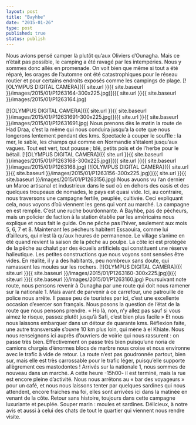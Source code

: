 ```yaml
---
layout: post
title: "Bayhbe"
date: "2015-01-26"
type: post
published: true
status: publish
---
```


Nous avions pensé camper là plutôt qu’aux Oliviers d’Ounagha. Mais ce n’était pas possible, le camping a été ravagé par les intempéries. Nous y sommes donc allés en promenade. On voit bien que même si tout a été réparé, les orages de l’automne ont été catastrophiques pour le réseau routier et pour certains endroits exposés comme les campings de plage. [![OLYMPUS DIGITAL CAMERA]({{ site.url }}{{ site.baseurl }}/images/2015/01/P1263164-300x225.jpg)]({{ site.url }}{{ site.baseurl }}/images/2015/01/P1263164.jpg)

[![OLYMPUS DIGITAL CAMERA]({{ site.url }}{{ site.baseurl }}/images/2015/01/P12631691-300x225.jpg)]({{ site.url }}{{ site.baseurl }}/images/2015/01/P12631691.jpg) Nous prenons dès le matin la route de Had Draa, c’est la même qui nous conduira jusqu’a la cote que nous longerons lentement pendant des kms. Spectacle à couper le souffle : la mer, le sable, les champs qui comme en Normandie s’étalent jusqu’aux vagues. Tout est vert, tout pousse ; blé, petits pois et de l’herbe pour le bétail. [![OLYMPUS DIGITAL CAMERA]({{ site.url }}{{ site.baseurl }}/images/2015/01/P1263168-300x225.jpg)]({{ site.url }}{{ site.baseurl }}/images/2015/01/P1263168.jpg) [![OLYMPUS DIGITAL CAMERA]({{ site.url }}{{ site.baseurl }}/images/2015/01/P1263156-300x225.jpg)]({{ site.url }}{{ site.baseurl }}/images/2015/01/P1263156.jpg) Nous avuons vu l’an dernier un Maroc artisanal et industrieux dans le sud où en dehors des oasis et des quelques troupeaux de nomades, le pays est quasi vide. Ici, au contraire, nous traversons une campagne fertile, peuplée, cultivée. Ceci expliquant cela, nous voyons d’où viennent les gens qui vont au marché. La campagne en est remplie. C’est une ruche bourdonnante. A Bayhbe, pas de pêcheurs, mais un policier de faction à la station établie par les américains nous explique et nous fait le guide. On ne pêche pas l’hiver, seulement aux mois 5, 6, 7 et 8. Maintenant les pécheurs habitent Essaouira, comme lui d’ailleurs, qui n’est là qu’aux heures de permanence. Le village s’anime en été quand revient la saison de la pêche au poulpe. La côte ici est protégée de la pêche au chalut par des écueils artificiels qui constituent une réserve halieutique. Les petites constructions que nous voyons sont sensées être vides. En réalité, il y a des habitants, peu nombreux sans doute, qui ramassent les moules sur les rochers. [![OLYMPUS DIGITAL CAMERA]({{ site.url }}{{ site.baseurl }}/images/2015/01/P1263160-300x225.jpg)]({{ site.url }}{{ site.baseurl }}/images/2015/01/P1263160.jpg) Poursuivant note route, nous pensons revenir à Ounagha par une route qui doit nous ramener sur la nationale 1. Mais avant de parvenir à ce carrefour, une patrouille de police nous arrête. Il passe peu de touristes par ici, c’est une excellente occasion d’exercer son français. Nous posons la question de l’état de la route que nous pensons prendre. « Ho là, non, n’y allez pas sauf si vous aimez le risque, passez plutôt jusqu’à Safi, c’est bien plus facile » Et nous nous laissons embarquer dans un détour de quarante kms. Réflexion faite, une autre transversale s’ouvre 10 km plus loin, qui mène à el Khiate. Nous nous renseignons ici auprès d’ouvriers de voirie qui nous rassurent : on passe très bien. Effectivement on passe très bien puisqu’une noria de camions chargés d’énormes blocs de marbre nous croise et nous environne avec le trafic à vide de retour. La route n’est pas goudronnée partout, bien sur, mais elle est très carrossable pour le trafic léger, puisqu’elle supporte allègrement ces mastodontes ! Arrivés sur la nationale 1, nous sommes de nouveau dans un marché. A cette heure -15h00- il est terminé, mais la rue est encore pleine d’activité. Nous nous arrêtons au « bar des voyageurs » pour un café, et nous nous laissons tenter par quelques sardines qui nous attendent, encore fraiches ma foi, elles sont arrivées ici dans la matinée en venant de la côte. Retour sans histoire, toujours dans cette campagne luxuriante et peuplée. Souper marin : moules et sardines. Délicieux, à notre avis et aussi à celui des chats de tout le quartier qui viennent nous rendre visite.
